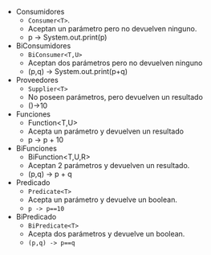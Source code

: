 - Consumidores
	- `Consumer<T>`.
	- Aceptan un parámetro pero no devuelven ninguno.
	- p -> System.out.print(p)
- BiConsumidores
	- `BiConsumer<T,U>`
	- Aceptan dos parámetros pero no devuelven ninguno
	- (p,q) -> System.out.print(p+q)
- Proveedores
	- `Supplier<T>`
	- No poseen parámetros, pero devuelven un resultado
	- ()->10
- Funciones 
	- Function<T,U>
	- Acepta un parámetro y devuelven un resultado
	- p -> p + 10
- BiFunciones
	- BiFunction<T,U,R>
	- Aceptan 2 parámetros y devuelven un resultado.
	- (p,q) -> p + q
- Predicado
	- `Predicate<T>`
	- Acepta un parámetro y devuelve un boolean.
	- `p -> p==10`
- BiPredicado
	- `BiPredicate<T>`
	- Acepta dos parámetros y devuelve un boolean.
	- `(p,q) -> p==q`
